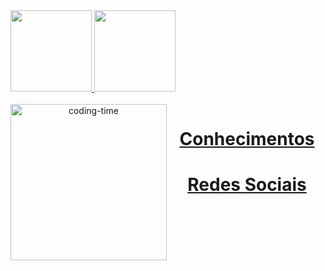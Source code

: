 <a href="https://github.com/jao-codes">
  <img height="130em" src="https://github-readme-stats.vercel.app/api?username=jao-codes&show_icons=true&theme=dark&"/>

  <img height="130em" src="https://github-readme-stats.vercel.app/api/top-langs/?username=jao-codes&layout=compact&langs_count=11&theme=dark"/>

<div  align="center"> 
  <div style="display: inline_block"><br>
    <img align="left" height="250" alt="coding-time" src="code.gif">
    <h1 align="center">Conhecimentos</h1>
    
   </div>


  <h1 align="center">Redes Sociais</h1>
   
</div>
